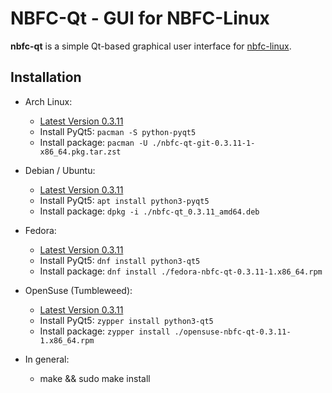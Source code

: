 NBFC-Qt - GUI for NBFC-Linux
============================

**nbfc-qt** is a simple Qt-based graphical user interface for [nbfc-linux](https://github.com/nbfc-linux/nbfc-linux).

Installation
------------

- Arch Linux:
  - [Latest Version 0.3.11](https://github.com/nbfc-linux/nbfc-qt/releases/download/0.3.11/nbfc-qt-git-0.3.11-1-x86_64.pkg.tar.zst)
  - Install PyQt5: `pacman -S python-pyqt5`
  - Install package: `pacman -U ./nbfc-qt-git-0.3.11-1-x86_64.pkg.tar.zst`

- Debian / Ubuntu:
  - [Latest Version 0.3.11](https://github.com/nbfc-linux/nbfc-qt/releases/download/0.3.11/nbfc-qt_0.3.11_amd64.deb)
  - Install PyQt5: `apt install python3-pyqt5`
  - Install package: `dpkg -i ./nbfc-qt_0.3.11_amd64.deb`

- Fedora:
  - [Latest Version 0.3.11](https://github.com/nbfc-linux/nbfc-qt/releases/download/0.3.11/fedora-nbfc-qt-0.3.11-1.x86_64.rpm)
  - Install PyQt5: `dnf install python3-qt5`
  - Install package: `dnf install ./fedora-nbfc-qt-0.3.11-1.x86_64.rpm`

- OpenSuse (Tumbleweed):
  - [Latest Version 0.3.11](https://github.com/nbfc-linux/nbfc-qt/releases/download/0.3.11/opensuse-nbfc-qt-0.3.11-1.x86_64.rpm)
  - Install PyQt5: `zypper install python3-qt5`
  - Install package: `zypper install ./opensuse-nbfc-qt-0.3.11-1.x86_64.rpm`

- In general:
  - make && sudo make install

